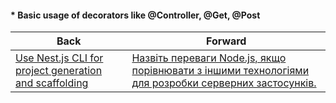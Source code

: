 #### * Basic usage of decorators like @Controller, @Get, @Post



| Back | Forward |
|---|---|
| [Use Nest.js CLI for project generation and scaffolding](/ua/junior/nestjs/use-the-nestjs-cli-for-project-generation.md)  | [Назвіть переваги Node.js, якщо порівнювати з іншими технологіями для розробки серверних застосунків.](/ua/middle/nodejs/what-are-the-benefits-of-nodejs-compared-to-other-serverside-development-technologies.md) |